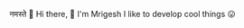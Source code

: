 नमस्ते 🙏
Hi there, 👋 I'm Mrigesh
I like to develop cool things 😛
<!---
Mrigesh16/Mrigesh16 is a ✨ special ✨ repository because its `README.md` (this file) appears on your GitHub profile.
You can click the Preview link to take a look at your changes.
--->

